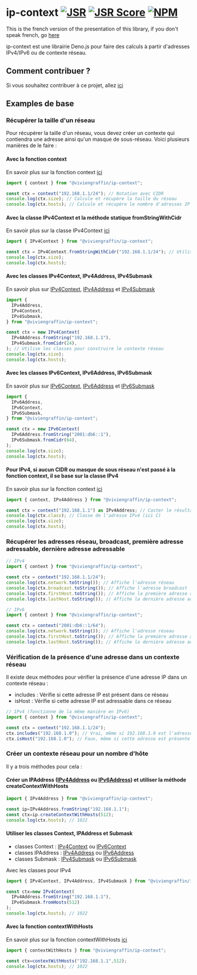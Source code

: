 # ip-context [![JSR](https://jsr.io/badges/@viviengraffin/ip-context)](https://jsr.io/@viviengraffin/ip-context) [![JSR Score](https://jsr.io/badges/@viviengraffin/ip-context/score)](https://jsr.io/@viviengraffin/ip-context/score) [![NPM](https://img.shields.io/npm/v/%40viviengraffin%2Fip-context)](https://www.npmjs.com/package/@viviengraffin/ip-context)

This is the french version of the presentation of this library, if you don't
speak french, go [here](../../README.md)

ip-context est une librairie Deno.js pour faire des calculs à partir d'adresses
IPv4/IPv6 ou de contexte réseau.

## Comment contribuer ?

Si vous souhaitez contribuer à ce projet, allez [ici](COMMENT_CONTRIBUER.md)

## Examples de base

### Récupérer la taille d'un réseau

Pour récupérer la taille d'un réseau, vous devez créer un contexte qui
contiendra une adresse ainsi qu'un masque de sous-réseau. Voici plusieurs
manières de le faire :

#### Avec la fonction context

En savoir plus sur la fonction context [ici](https://jsr.io/@viviengraffin/ip-context/doc/~/context)

```ts
import { context } from "@viviengraffin/ip-context";

const ctx = context("192.168.1.1/24"); // Notation avec CIDR
console.log(ctx.size); // Calcule et récupère la taille du réseau
console.log(ctx.hosts); // Calcule et récupère le nombre d'adresses IP adressables dans ce réseau
```

#### Avec la classe IPv4Context et la méthode statique fromStringWithCidr

En savoir plus sur la classe IPv4Context [ici](https://jsr.io/@viviengraffin/ip-context/doc/~/IPv4Context)

```ts
import { IPv4Context } from "@viviengraffin/ip-context";

const ctx = IPv4Context.fromStringWithCidr("192.168.1.1/24"); // Utilise la classe IPv4Context pour déterminer directement le type
console.log(ctx.size);
console.log(ctx.hosts);
```

#### Avec les classes IPv4Context, IPv4Address, IPv4Submask

En savoir plus sur [IPv4Context](https://jsr.io/@viviengraffin/ip-context/doc/~/IPv4Context), [IPv4Address](https://jsr.io/@viviengraffin/ip-context/doc/~/IPv4Address) et [IPv4Submask](https://jsr.io/@viviengraffin/ip-context/doc/~/IPv4Submask)

```ts
import {
  IPv4Address,
  IPv4Context,
  IPv4Submask,
} from "@viviengraffin/ip-context";

const ctx = new IPv4Context(
  IPv4Address.fromString("192.168.1.1"),
  IPv4Submask.fromCidr(24),
); // Utilise les classes pour construire le contexte réseau
console.log(ctx.size);
console.log(ctx.hosts);
```

#### Avec les classes IPv6Context, IPv6Address, IPv6Submask

En savoir plus sur [IPv6Context](https://jsr.io/@viviengraffin/ip-context/doc/~/IPv6Context), [IPv6Address](https://jsr.io/@viviengraffin/ip-context/doc/~/IPv6Address) et [IPv6Submask](https://jsr.io/@viviengraffin/ip-context/doc/~/IPv6Submask)

```ts
import {
  IPv6Address,
  IPv6Context,
  IPv6Submask,
} from "@viviengraffin/ip-context";

const ctx = new IPv6Context(
  IPv6Address.fromString("2001:db6::1"),
  IPv6Submask.fromCidr(64),
);
console.log(ctx.size);
console.log(ctx.hosts);
```

#### Pour IPv4, si aucun CIDR ou masque de sous réseau n'est passé à la fonction context, il se base sur la classe IPv4

En savoir plus sur la fonction context [ici](https://jsr.io/@viviengraffin/ip-context/doc/~/context)

```ts
import { context, IPv4Address } from "@viviengraffin/ip-context";

const ctx = context("192.168.1.1") as IPv4Address; // Caster le résultat de context pour que TypeScript comprenne que l'on attend une instance de IPv4Context
console.log(ctx.class); // Classe de l'adresse IPv4 (ici C)
console.log(ctx.size);
console.log(ctx.hosts);
```

### Récupérer les adresses réseau, broadcast, première adresse adressable, dernière adresse adressable

```ts
// IPv4
import { context } from "@viviengraffin/ip-context";

const ctx = context("192.168.1.1/24");
console.log(ctx.network.toString()); // Affiche l'adresse réseau
console.log(ctx.broadcast.toString()); // Affiche l'adresse broadcast
console.log(ctx.firstHost.toString()); // Affiche la première adresse adressable
console.log(ctx.lastHost.toString()); // Affiche la dernière adresse adressable

// IPv6
import { context } from "@viviengraffin/ip-context";

const ctx = context("2001:db6::1/64");
console.log(ctx.network.toString()); // Affiche l'adresse réseau
console.log(ctx.firstHost.toString()); // Affiche la première adresse adressable
console.log(ctx.lastHost.toString()); // Affiche la dernière adresse adressable
```

### Vérification de la présence d'une adresse dans un contexte réseau

Il existe deux méthodes pour vérifier la présence d'une adresse IP dans un
contexte réseau :

- includes : Vérifie si cette adresse IP est présent dans ce réseau
- isHost : Vérifie si cette adresse IP est adressable dans ce réseau

```ts
// IPv4 (fonctionne de la même manière en IPv6)
import { context } from "@viviengraffin/ip-context";

const ctx = context("192.168.1.1/24");
ctx.includes("192.168.1.0"); // Vrai, même si 192.168.1.0 est l'adresse réseau, elle est présente dans ce réseau
ctx.isHost("192.168.1.0"); // Faux, même si cette adresse est présente dans ce réseau, c'est l'adresse réseau qui n'est pas adressable
```

### Créer un contexte réseau pour un nombre d'hôte

Il y a trois méthodes pour cela :

#### Créer un IPAddress ([IPv4Address](https://jsr.io/@viviengraffin/ip-context/doc/~/IPv4Address) ou [IPv6Address](https://jsr.io/@viviengraffin/ip-context/doc/~/IPv6Address)) et utiliser la méthode createContextWithHosts

```ts
import { IPv4Address } from "@viviengraffin/ip-context";

const ip=IPv4Address.fromString("192.168.1.1");
const ctx=ip.createContextWithHosts(512);
console.log(ctx.hosts); // 1022
```

#### Utiliser les classes Context, IPAddress et Submask

- classes Context : [IPv4Context](https://jsr.io/@viviengraffin/ip-context/doc/~/IPv4Context) ou [IPv6Context](https://jsr.io/@viviengraffin/ip-context/doc/~/IPv6Context)
- classes IPAddress : [IPv4Address](https://jsr.io/@viviengraffin/ip-context/doc/~/IPv4Address) ou [IPv6Address](https://jsr.io/@viviengraffin/ip-context/doc/~/IPv6Address)
- classes Submask : [IPv4Submask](https://jsr.io/@viviengraffin/ip-context/doc/~/IPv4Submask) ou [IPv6Submask](https://jsr.io/@viviengraffin/ip-context/doc/~/IPv6Submask)

Avec les classes pour IPv4

```ts
import { IPv4Context, IPv4Address, IPv4Submask } from "@viviengraffin/ip-context";

const ctx=new IPv4Context(
  IPv4Address.fromString("192.168.1.1"),
  IPv4Submask.fromHosts(512)
);
console.log(ctx.hosts); // 1022
```

#### Avec la fonction contextWithHosts

En savoir plus sur la fonction contextWithHosts [ici](https://jsr.io/@viviengraffin/ip-context/doc/~/contextWithHosts)

```ts
import { contextWithHosts } from "@viviengraffin/ip-context";

const ctx=contextWithHosts("192.168.1.1",512);
console.log(ctx.hosts); // 1022
```